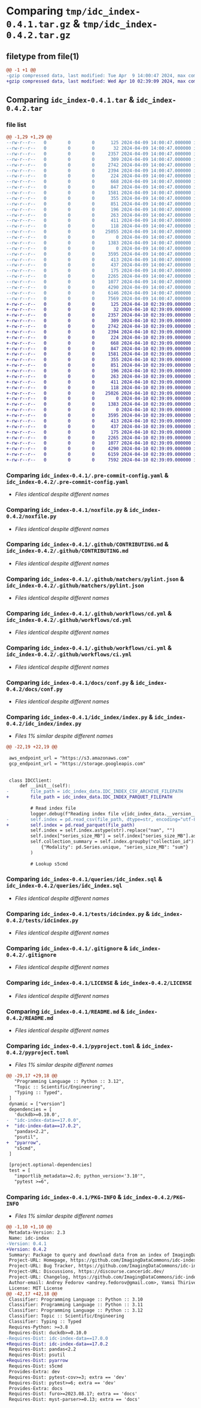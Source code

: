 # Comparing `tmp/idc_index-0.4.1.tar.gz` & `tmp/idc_index-0.4.2.tar.gz`

## filetype from file(1)

```diff
@@ -1 +1 @@
-gzip compressed data, last modified: Tue Apr  9 14:00:47 2024, max compression
+gzip compressed data, last modified: Wed Apr 10 02:39:09 2024, max compression
```

## Comparing `idc_index-0.4.1.tar` & `idc_index-0.4.2.tar`

### file list

```diff
@@ -1,29 +1,29 @@
--rw-r--r--   0        0        0      125 2024-04-09 14:00:47.000000 idc_index-0.4.1/.git_archival.txt
--rw-r--r--   0        0        0       32 2024-04-09 14:00:47.000000 idc_index-0.4.1/.gitattributes
--rw-r--r--   0        0        0     2357 2024-04-09 14:00:47.000000 idc_index-0.4.1/.pre-commit-config.yaml
--rw-r--r--   0        0        0      309 2024-04-09 14:00:47.000000 idc_index-0.4.1/.readthedocs.yaml
--rw-r--r--   0        0        0     2742 2024-04-09 14:00:47.000000 idc_index-0.4.1/noxfile.py
--rw-r--r--   0        0        0     2394 2024-04-09 14:00:47.000000 idc_index-0.4.1/.github/CONTRIBUTING.md
--rw-r--r--   0        0        0      224 2024-04-09 14:00:47.000000 idc_index-0.4.1/.github/dependabot.yml
--rw-r--r--   0        0        0      668 2024-04-09 14:00:47.000000 idc_index-0.4.1/.github/matchers/pylint.json
--rw-r--r--   0        0        0      847 2024-04-09 14:00:47.000000 idc_index-0.4.1/.github/workflows/cd.yml
--rw-r--r--   0        0        0     1581 2024-04-09 14:00:47.000000 idc_index-0.4.1/.github/workflows/ci.yml
--rw-r--r--   0        0        0      355 2024-04-09 14:00:47.000000 idc_index-0.4.1/.github/workflows/keep-alive.yaml
--rw-r--r--   0        0        0      851 2024-04-09 14:00:47.000000 idc_index-0.4.1/docs/conf.py
--rw-r--r--   0        0        0      196 2024-04-09 14:00:47.000000 idc_index-0.4.1/docs/index.md
--rw-r--r--   0        0        0      263 2024-04-09 14:00:47.000000 idc_index-0.4.1/idc_index/__init__.py
--rw-r--r--   0        0        0      411 2024-04-09 14:00:47.000000 idc_index-0.4.1/idc_index/_version.py
--rw-r--r--   0        0        0      118 2024-04-09 14:00:47.000000 idc_index-0.4.1/idc_index/_version.pyi
--rw-r--r--   0        0        0    25055 2024-04-09 14:00:47.000000 idc_index-0.4.1/idc_index/index.py
--rw-r--r--   0        0        0        0 2024-04-09 14:00:47.000000 idc_index-0.4.1/idc_index/py.typed
--rw-r--r--   0        0        0     1383 2024-04-09 14:00:47.000000 idc_index-0.4.1/queries/idc_index.sql
--rw-r--r--   0        0        0        0 2024-04-09 14:00:47.000000 idc_index-0.4.1/tests/__init__.py
--rw-r--r--   0        0        0     3595 2024-04-09 14:00:47.000000 idc_index-0.4.1/tests/idcindex.py
--rw-r--r--   0        0        0      413 2024-04-09 14:00:47.000000 idc_index-0.4.1/tests/study_manifest_aws.s5cmd
--rw-r--r--   0        0        0      437 2024-04-09 14:00:47.000000 idc_index-0.4.1/tests/study_manifest_gcs.s5cmd
--rw-r--r--   0        0        0      175 2024-04-09 14:00:47.000000 idc_index-0.4.1/tests/test_package.py
--rw-r--r--   0        0        0     2265 2024-04-09 14:00:47.000000 idc_index-0.4.1/.gitignore
--rw-r--r--   0        0        0     1077 2024-04-09 14:00:47.000000 idc_index-0.4.1/LICENSE
--rw-r--r--   0        0        0     4290 2024-04-09 14:00:47.000000 idc_index-0.4.1/README.md
--rw-r--r--   0        0        0     6146 2024-04-09 14:00:47.000000 idc_index-0.4.1/pyproject.toml
--rw-r--r--   0        0        0     7569 2024-04-09 14:00:47.000000 idc_index-0.4.1/PKG-INFO
+-rw-r--r--   0        0        0      125 2024-04-10 02:39:09.000000 idc_index-0.4.2/.git_archival.txt
+-rw-r--r--   0        0        0       32 2024-04-10 02:39:09.000000 idc_index-0.4.2/.gitattributes
+-rw-r--r--   0        0        0     2357 2024-04-10 02:39:09.000000 idc_index-0.4.2/.pre-commit-config.yaml
+-rw-r--r--   0        0        0      309 2024-04-10 02:39:09.000000 idc_index-0.4.2/.readthedocs.yaml
+-rw-r--r--   0        0        0     2742 2024-04-10 02:39:09.000000 idc_index-0.4.2/noxfile.py
+-rw-r--r--   0        0        0     2394 2024-04-10 02:39:09.000000 idc_index-0.4.2/.github/CONTRIBUTING.md
+-rw-r--r--   0        0        0      224 2024-04-10 02:39:09.000000 idc_index-0.4.2/.github/dependabot.yml
+-rw-r--r--   0        0        0      668 2024-04-10 02:39:09.000000 idc_index-0.4.2/.github/matchers/pylint.json
+-rw-r--r--   0        0        0      847 2024-04-10 02:39:09.000000 idc_index-0.4.2/.github/workflows/cd.yml
+-rw-r--r--   0        0        0     1581 2024-04-10 02:39:09.000000 idc_index-0.4.2/.github/workflows/ci.yml
+-rw-r--r--   0        0        0      355 2024-04-10 02:39:09.000000 idc_index-0.4.2/.github/workflows/keep-alive.yaml
+-rw-r--r--   0        0        0      851 2024-04-10 02:39:09.000000 idc_index-0.4.2/docs/conf.py
+-rw-r--r--   0        0        0      196 2024-04-10 02:39:09.000000 idc_index-0.4.2/docs/index.md
+-rw-r--r--   0        0        0      263 2024-04-10 02:39:09.000000 idc_index-0.4.2/idc_index/__init__.py
+-rw-r--r--   0        0        0      411 2024-04-10 02:39:09.000000 idc_index-0.4.2/idc_index/_version.py
+-rw-r--r--   0        0        0      118 2024-04-10 02:39:09.000000 idc_index-0.4.2/idc_index/_version.pyi
+-rw-r--r--   0        0        0    25026 2024-04-10 02:39:09.000000 idc_index-0.4.2/idc_index/index.py
+-rw-r--r--   0        0        0        0 2024-04-10 02:39:09.000000 idc_index-0.4.2/idc_index/py.typed
+-rw-r--r--   0        0        0     1383 2024-04-10 02:39:09.000000 idc_index-0.4.2/queries/idc_index.sql
+-rw-r--r--   0        0        0        0 2024-04-10 02:39:09.000000 idc_index-0.4.2/tests/__init__.py
+-rw-r--r--   0        0        0     3595 2024-04-10 02:39:09.000000 idc_index-0.4.2/tests/idcindex.py
+-rw-r--r--   0        0        0      413 2024-04-10 02:39:09.000000 idc_index-0.4.2/tests/study_manifest_aws.s5cmd
+-rw-r--r--   0        0        0      437 2024-04-10 02:39:09.000000 idc_index-0.4.2/tests/study_manifest_gcs.s5cmd
+-rw-r--r--   0        0        0      175 2024-04-10 02:39:09.000000 idc_index-0.4.2/tests/test_package.py
+-rw-r--r--   0        0        0     2265 2024-04-10 02:39:09.000000 idc_index-0.4.2/.gitignore
+-rw-r--r--   0        0        0     1077 2024-04-10 02:39:09.000000 idc_index-0.4.2/LICENSE
+-rw-r--r--   0        0        0     4290 2024-04-10 02:39:09.000000 idc_index-0.4.2/README.md
+-rw-r--r--   0        0        0     6159 2024-04-10 02:39:09.000000 idc_index-0.4.2/pyproject.toml
+-rw-r--r--   0        0        0     7592 2024-04-10 02:39:09.000000 idc_index-0.4.2/PKG-INFO
```

### Comparing `idc_index-0.4.1/.pre-commit-config.yaml` & `idc_index-0.4.2/.pre-commit-config.yaml`

 * *Files identical despite different names*

### Comparing `idc_index-0.4.1/noxfile.py` & `idc_index-0.4.2/noxfile.py`

 * *Files identical despite different names*

### Comparing `idc_index-0.4.1/.github/CONTRIBUTING.md` & `idc_index-0.4.2/.github/CONTRIBUTING.md`

 * *Files identical despite different names*

### Comparing `idc_index-0.4.1/.github/matchers/pylint.json` & `idc_index-0.4.2/.github/matchers/pylint.json`

 * *Files identical despite different names*

### Comparing `idc_index-0.4.1/.github/workflows/cd.yml` & `idc_index-0.4.2/.github/workflows/cd.yml`

 * *Files identical despite different names*

### Comparing `idc_index-0.4.1/.github/workflows/ci.yml` & `idc_index-0.4.2/.github/workflows/ci.yml`

 * *Files identical despite different names*

### Comparing `idc_index-0.4.1/docs/conf.py` & `idc_index-0.4.2/docs/conf.py`

 * *Files identical despite different names*

### Comparing `idc_index-0.4.1/idc_index/index.py` & `idc_index-0.4.2/idc_index/index.py`

 * *Files 1% similar despite different names*

```diff
@@ -22,19 +22,19 @@
 
 aws_endpoint_url = "https://s3.amazonaws.com"
 gcp_endpoint_url = "https://storage.googleapis.com"
 
 
 class IDCClient:
     def __init__(self):
-        file_path = idc_index_data.IDC_INDEX_CSV_ARCHIVE_FILEPATH
+        file_path = idc_index_data.IDC_INDEX_PARQUET_FILEPATH
 
         # Read index file
         logger.debug(f"Reading index file v{idc_index_data.__version__}")
-        self.index = pd.read_csv(file_path, dtype=str, encoding="utf-8")
+        self.index = pd.read_parquet(file_path)
         self.index = self.index.astype(str).replace("nan", "")
         self.index["series_size_MB"] = self.index["series_size_MB"].astype(float)
         self.collection_summary = self.index.groupby("collection_id").agg(
             {"Modality": pd.Series.unique, "series_size_MB": "sum"}
         )
 
         # Lookup s5cmd
```

### Comparing `idc_index-0.4.1/queries/idc_index.sql` & `idc_index-0.4.2/queries/idc_index.sql`

 * *Files identical despite different names*

### Comparing `idc_index-0.4.1/tests/idcindex.py` & `idc_index-0.4.2/tests/idcindex.py`

 * *Files identical despite different names*

### Comparing `idc_index-0.4.1/.gitignore` & `idc_index-0.4.2/.gitignore`

 * *Files identical despite different names*

### Comparing `idc_index-0.4.1/LICENSE` & `idc_index-0.4.2/LICENSE`

 * *Files identical despite different names*

### Comparing `idc_index-0.4.1/README.md` & `idc_index-0.4.2/README.md`

 * *Files identical despite different names*

### Comparing `idc_index-0.4.1/pyproject.toml` & `idc_index-0.4.2/pyproject.toml`

 * *Files 1% similar despite different names*

```diff
@@ -29,17 +29,18 @@
   "Programming Language :: Python :: 3.12",
   "Topic :: Scientific/Engineering",
   "Typing :: Typed",
 ]
 dynamic = ["version"]
 dependencies = [
   'duckdb>=0.10.0',
-  "idc-index-data==17.0.0",
+  "idc-index-data==17.0.2",
   "pandas<2.2",
   "psutil",
+  "pyarrow",
   "s5cmd",
 ]
 
 [project.optional-dependencies]
 test = [
   "importlib_metadata>=2.0; python_version<'3.10'",
   "pytest >=6",
```

### Comparing `idc_index-0.4.1/PKG-INFO` & `idc_index-0.4.2/PKG-INFO`

 * *Files 1% similar despite different names*

```diff
@@ -1,10 +1,10 @@
 Metadata-Version: 2.3
 Name: idc-index
-Version: 0.4.1
+Version: 0.4.2
 Summary: Package to query and download data from an index of ImagingDataCommons
 Project-URL: Homepage, https://github.com/ImagingDataCommons/idc-index
 Project-URL: Bug Tracker, https://github.com/ImagingDataCommons/idc-index/issues
 Project-URL: Discussions, https://discourse.canceridc.dev/
 Project-URL: Changelog, https://github.com/ImagingDataCommons/idc-index/releases
 Author-email: Andrey Fedorov <andrey.fedorov@gmail.com>, Vamsi Thiriveedhi <vthiriveedhi@mgh.harvard.edu>
 License: MIT License
@@ -42,17 +42,18 @@
 Classifier: Programming Language :: Python :: 3.10
 Classifier: Programming Language :: Python :: 3.11
 Classifier: Programming Language :: Python :: 3.12
 Classifier: Topic :: Scientific/Engineering
 Classifier: Typing :: Typed
 Requires-Python: >=3.8
 Requires-Dist: duckdb>=0.10.0
-Requires-Dist: idc-index-data==17.0.0
+Requires-Dist: idc-index-data==17.0.2
 Requires-Dist: pandas<2.2
 Requires-Dist: psutil
+Requires-Dist: pyarrow
 Requires-Dist: s5cmd
 Provides-Extra: dev
 Requires-Dist: pytest-cov>=3; extra == 'dev'
 Requires-Dist: pytest>=6; extra == 'dev'
 Provides-Extra: docs
 Requires-Dist: furo>=2023.08.17; extra == 'docs'
 Requires-Dist: myst-parser>=0.13; extra == 'docs'
```

